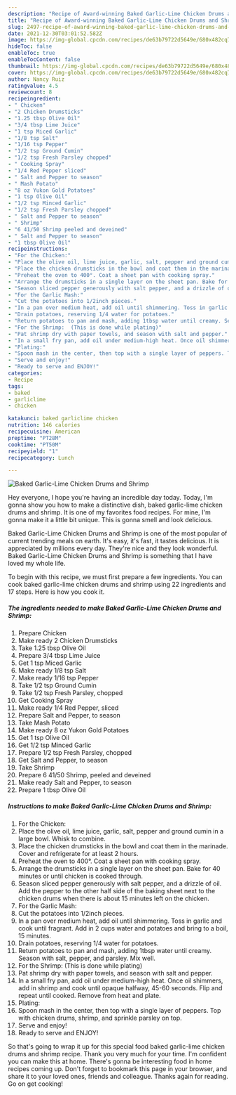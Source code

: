 ```yaml
---
description: "Recipe of Award-winning Baked Garlic-Lime Chicken Drums and Shrimp"
title: "Recipe of Award-winning Baked Garlic-Lime Chicken Drums and Shrimp"
slug: 2497-recipe-of-award-winning-baked-garlic-lime-chicken-drums-and-shrimp
date: 2021-12-30T03:01:52.582Z
image: https://img-global.cpcdn.com/recipes/de63b79722d5649e/680x482cq70/baked-garlic-lime-chicken-drums-and-shrimp-recipe-main-photo.jpg
hideToc: false
enableToc: true
enableTocContent: false
thumbnail: https://img-global.cpcdn.com/recipes/de63b79722d5649e/680x482cq70/baked-garlic-lime-chicken-drums-and-shrimp-recipe-main-photo.jpg
cover: https://img-global.cpcdn.com/recipes/de63b79722d5649e/680x482cq70/baked-garlic-lime-chicken-drums-and-shrimp-recipe-main-photo.jpg
author: Nancy Ruiz
ratingvalue: 4.5
reviewcount: 8
recipeingredient:
- " Chicken"
- "2 Chicken Drumsticks"
- "1.25 tbsp Olive Oil"
- "3/4 tbsp Lime Juice"
- "1 tsp Miced Garlic"
- "1/8 tsp Salt"
- "1/16 tsp Pepper"
- "1/2 tsp Ground Cumin"
- "1/2 tsp Fresh Parsley chopped"
- " Cooking Spray"
- "1/4 Red Pepper sliced"
- " Salt and Pepper to season"
- " Mash Potato"
- "8 oz Yukon Gold Potatoes"
- "1 tsp Olive Oil"
- "1/2 tsp Minced Garlic"
- "1/2 tsp Fresh Parsley chopped"
- " Salt and Pepper to season"
- " Shrimp"
- "6 41/50 Shrimp peeled and deveined"
- " Salt and Pepper to season"
- "1 tbsp Olive Oil"
recipeinstructions:
- "For the Chicken:"
- "Place the olive oil, lime juice, garlic, salt, pepper and ground cumin in a large bowl. Whisk to combine."
- "Place the chicken drumsticks in the bowl and coat them in the marinade. Cover and refrigerate for at least 2 hours."
- "Preheat the oven to 400°. Coat a sheet pan with cooking spray."
- "Arrange the drumsticks in a single layer on the sheet pan. Bake for 40 minutes or until chicken is cooked through."
- "Season sliced pepper generously with salt pepper, and a drizzle of oil. Add the pepper to the other half side of the baking sheet next to the chicken drums when there is about 15 minutes left on the chicken."
- "For the Garlic Mash:"
- "Cut the potatoes into 1/2inch pieces."
- "In a pan over medium heat, add oil until shimmering. Toss in garlic and cook until fragrant. Add in 2 cups water and potatoes and bring to a boil, 15 minutes."
- "Drain potatoes, reserving 1/4 water for potatoes."
- "Return potatoes to pan and mash, adding 1tbsp water until creamy. Season with salt, pepper, and parsley. Mix well."
- "For the Shrimp:  (This is done while plating)"
- "Pat shrimp dry with paper towels, and season with salt and pepper."
- "In a small fry pan, add oil under medium-high heat. Once oil shimmers, add in shrimp and cook until opaque halfway, 45-60 seconds. Flip and repeat until cooked. Remove from heat and plate."
- "Plating:"
- "Spoon mash in the center, then top with a single layer of peppers. Top with chicken drums, shrimp, and sprinkle parsley on top."
- "Serve and enjoy!"
- "Ready to serve and ENJOY!"
categories:
- Recipe
tags:
- baked
- garliclime
- chicken

katakunci: baked garliclime chicken 
nutrition: 146 calories
recipecuisine: American
preptime: "PT28M"
cooktime: "PT50M"
recipeyield: "1"
recipecategory: Lunch

---
```



![Baked Garlic-Lime Chicken Drums and Shrimp](https://img-global.cpcdn.com/recipes/de63b79722d5649e/680x482cq70/baked-garlic-lime-chicken-drums-and-shrimp-recipe-main-photo.jpg)

Hey everyone, I hope you're having an incredible day today. Today, I'm gonna show you how to make a distinctive dish, baked garlic-lime chicken drums and shrimp. It is one of my favorites food recipes. For mine, I'm gonna make it a little bit unique. This is gonna smell and look delicious.

Baked Garlic-Lime Chicken Drums and Shrimp is one of the most popular of current trending meals on earth. It's easy, it's fast, it tastes delicious. It is appreciated by millions every day. They're nice and they look wonderful. Baked Garlic-Lime Chicken Drums and Shrimp is something that I have loved my whole life.




To begin with this recipe, we must first prepare a few ingredients. You can cook baked garlic-lime chicken drums and shrimp using 22 ingredients and 17 steps. Here is how you cook it.

<!--inarticleads1-->

##### The ingredients needed to make Baked Garlic-Lime Chicken Drums and Shrimp:

1. Prepare  Chicken
1. Make ready 2 Chicken Drumsticks
1. Take 1.25 tbsp Olive Oil
1. Prepare 3/4 tbsp Lime Juice
1. Get 1 tsp Miced Garlic
1. Make ready 1/8 tsp Salt
1. Make ready 1/16 tsp Pepper
1. Take 1/2 tsp Ground Cumin
1. Take 1/2 tsp Fresh Parsley, chopped
1. Get  Cooking Spray
1. Make ready 1/4 Red Pepper, sliced
1. Prepare  Salt and Pepper, to season
1. Take  Mash Potato
1. Make ready 8 oz Yukon Gold Potatoes
1. Get 1 tsp Olive Oil
1. Get 1/2 tsp Minced Garlic
1. Prepare 1/2 tsp Fresh Parsley, chopped
1. Get  Salt and Pepper, to season
1. Take  Shrimp
1. Prepare 6 41/50 Shrimp, peeled and deveined
1. Make ready  Salt and Pepper, to season
1. Prepare 1 tbsp Olive Oil




<!--inarticleads2-->

##### Instructions to make Baked Garlic-Lime Chicken Drums and Shrimp:

1. For the Chicken:
1. Place the olive oil, lime juice, garlic, salt, pepper and ground cumin in a large bowl. Whisk to combine.
1. Place the chicken drumsticks in the bowl and coat them in the marinade. Cover and refrigerate for at least 2 hours.
1. Preheat the oven to 400°. Coat a sheet pan with cooking spray.
1. Arrange the drumsticks in a single layer on the sheet pan. Bake for 40 minutes or until chicken is cooked through.
1. Season sliced pepper generously with salt pepper, and a drizzle of oil. Add the pepper to the other half side of the baking sheet next to the chicken drums when there is about 15 minutes left on the chicken.
1. For the Garlic Mash:
1. Cut the potatoes into 1/2inch pieces.
1. In a pan over medium heat, add oil until shimmering. Toss in garlic and cook until fragrant. Add in 2 cups water and potatoes and bring to a boil, 15 minutes.
1. Drain potatoes, reserving 1/4 water for potatoes.
1. Return potatoes to pan and mash, adding 1tbsp water until creamy. Season with salt, pepper, and parsley. Mix well.
1. For the Shrimp:  (This is done while plating)
1. Pat shrimp dry with paper towels, and season with salt and pepper.
1. In a small fry pan, add oil under medium-high heat. Once oil shimmers, add in shrimp and cook until opaque halfway, 45-60 seconds. Flip and repeat until cooked. Remove from heat and plate.
1. Plating:
1. Spoon mash in the center, then top with a single layer of peppers. Top with chicken drums, shrimp, and sprinkle parsley on top.
1. Serve and enjoy!
1. Ready to serve and ENJOY!



So that's going to wrap it up for this special food baked garlic-lime chicken drums and shrimp recipe. Thank you very much for your time. I'm confident you can make this at home. There's gonna be interesting food in home recipes coming up. Don't forget to bookmark this page in your browser, and share it to your loved ones, friends and colleague. Thanks again for reading. Go on get cooking!
